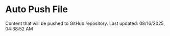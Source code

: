 # Auto Push File

Content that will be pushed to GitHub repository.
Last updated: 08/16/2025, 04:38:52 AM